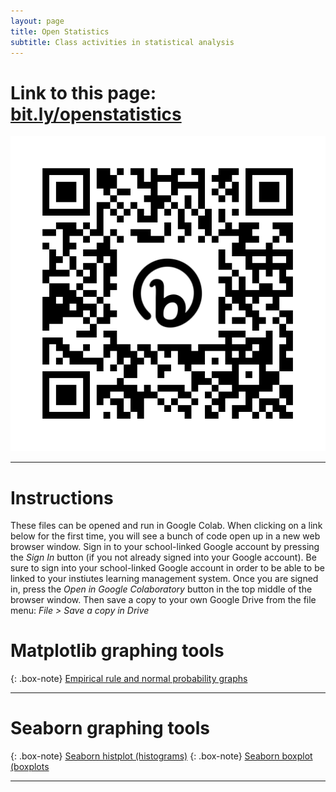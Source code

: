 ```yaml
---
layout: page
title: Open Statistics
subtitle: Class activities in statistical analysis
---
```


# Link to this page: [bit.ly/openstatistics](https://shandran.github.io/openstatistics/)
![Link to this page](assets/img/bit.ly_openstatistics.png)

---

# Instructions
These files can be opened and run in Google Colab. When clicking on a link below for the first time, you will see a bunch of code open up in a new web browser window. Sign in to your school-linked Google account by pressing the *Sign In* button (if you not already signed into your Google account). Be sure to sign into your school-linked Google account in order to be able to be linked to your instiutes learning management system. Once you are signed in, press the *Open in Google Colaboratory* button in the top middle of the browser window. Then save a copy to your own Google Drive from the file menu: *File > Save a copy in Drive*   

# Matplotlib graphing tools

{: .box-note}
[Empirical rule and normal probability graphs](https://drive.google.com/file/d/1_LOWbI3BEQ9mpcVeGC92m9ItKdmmctNb/view?usp=sharing)

---

# Seaborn graphing tools

{: .box-note}
[Seaborn histplot (histograms)](https://colab.research.google.com/drive/1Av2wAECPZtGYZCTQmRLVhjBKxpgmvgIZ?usp=sharing)
{: .box-note}
[Seaborn boxplot (boxplots](https://colab.research.google.com/drive/1f1XD45gA0wYUsqysBefHpwiSQtYJ5HUe?usp=sharing)

---
